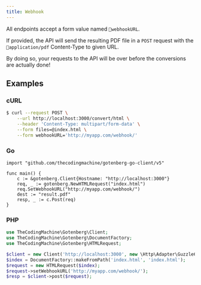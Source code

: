 ```yaml
---
title: Webhook
---
```


All endpoints accept a form value named `webhookURL`.

If provided, the API will send the resulting PDF file in a `POST` request with the `application/pdf` Content-Type
to given URL.

By doing so, your requests to the API will be over before the conversions are actually done!

## Examples

### cURL

```bash
$ curl --request POST \
    --url http://localhost:3000/convert/html \
    --header 'Content-Type: multipart/form-data' \
    --form files=@index.html \
    --form webhookURL='http://myapp.com/webhook/'
```

### Go

```golang
import "github.com/thecodingmachine/gotenberg-go-client/v5"

func main() {
    c := &gotenberg.Client{Hostname: "http://localhost:3000"}
    req, _ := gotenberg.NewHTMLRequest("index.html")
    req.SetWebhookURL("http://myapp.com/webhook/")
    dest := "result.pdf"
    resp, _ := c.Post(req)
}
```

### PHP

```php
use TheCodingMachine\Gotenberg\Client;
use TheCodingMachine\Gotenberg\DocumentFactory;
use TheCodingMachine\Gotenberg\HTMLRequest;

$client = new Client('http://localhost:3000', new \Http\Adapter\Guzzle6\Client());
$index = DocumentFactory::makeFromPath('index.html', 'index.html');
$request = new HTMLRequest($index);
$request->setWebhookURL('http://myapp.com/webhook/');
$resp = $client->post($request);
```